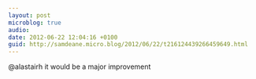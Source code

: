 ```yaml
---
layout: post
microblog: true
audio: 
date: 2012-06-22 12:04:16 +0100
guid: http://samdeane.micro.blog/2012/06/22/t216124439266459649.html
---
```

@alastairh it would be a major improvement
